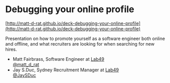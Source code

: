 # Debugging your online profile

[http://matt-d-rat.github.io/deck-debugging-your-online-profile](http://matt-d-rat.github.io/deck-debugging-your-online-profile)

Presentation on how to promote yourself as a software engineer both online and offline, and what recruiters are looking for when searching for new hires.

* Matt Fairbrass, Software Engineer at [Lab49](http://www.lab49.com)<br/>[@matt_d_rat](https://twitter.com/matt_d_rat)
* Jay S.Duc, Sydney Recruitment Manager at [Lab49](http://www.lab49.com)<br/>[@JaySDuc](https://twitter.com/jaysduc)
